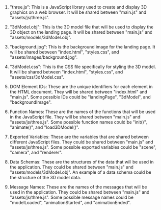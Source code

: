 1. "three.js": This is a JavaScript library used to create and display 3D graphics on a web browser. It will be shared between "main.js" and "assets/js/three.js".

2. "3dModel.obj": This is the 3D model file that will be used to display the 3D object on the landing page. It will be shared between "main.js" and "assets/models/3dModel.obj".

3. "background.jpg": This is the background image for the landing page. It will be shared between "index.html", "styles.css", and "assets/images/background.jpg".

4. "3dModel.css": This is the CSS file specifically for styling the 3D model. It will be shared between "index.html", "styles.css", and "assets/css/3dModel.css".

5. DOM Element IDs: These are the unique identifiers for each element in the HTML document. They will be shared between "index.html" and "main.js". Some possible IDs could be "landingPage", "3dModel", and "backgroundImage".

6. Function Names: These are the names of the functions that will be used in the JavaScript file. They will be shared between "main.js" and "assets/js/three.js". Some possible function names could be "init()", "animate()", and "load3DModel()".

7. Exported Variables: These are the variables that are shared between different JavaScript files. They could be shared between "main.js" and "assets/js/three.js". Some possible exported variables could be "scene", "camera", and "renderer".

8. Data Schemas: These are the structures of the data that will be used in the application. They could be shared between "main.js" and "assets/models/3dModel.obj". An example of a data schema could be the structure of the 3D model data.

9. Message Names: These are the names of the messages that will be used in the application. They could be shared between "main.js" and "assets/js/three.js". Some possible message names could be "modelLoaded", "animationStarted", and "animationEnded".